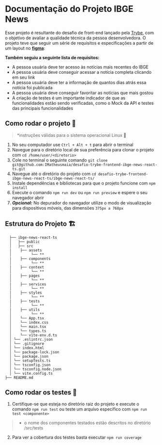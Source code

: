 # Documentação do Projeto IBGE News

Esse projeto é resultante do desafio de front-end lançado pela [Trybe](https://www.betrybe.com/), com o objetivo de avaliar a qualidade técnica da pessoa desenvolvedora. O projeto teve que seguir um série de requisitos e especificações a partir de um layout no **[figma](https://www.figma.com/file/KAzG24r3c9QCowMCi1LgTl/News-Website-UI-and-Presentation-for-Opportunists-(Community)?type=design&mode=design)**:

**Também seguiu a seguinte lista de requisitos:**

- A pessoa usuária deve ter acesso às notícias mais recentes do IBGE
- A pessoa usuária deve conseguir acessar a notícia completa clicando em seu link
- A pessoa usuária deve ter a informação de quantos dias atrás essa notícia foi publicada
- A pessoa usuária deve conseguir favoritar as notícias que mais gostou
- A criação de testes é um importante indicador de que as funcionalidades estão sendo verificadas, como o Mock da API e testes das principais funcionalidades

## Como rodar o projeto 🚀

> *instruções válidas para o sistema operacional Linux 🐧
> 
1. No seu computador use `Ctrl + Alt + t` para abrir o terminal
2. Navegue para o diretório local de sua preferência para clonar o projeto com `cd /home/user/<diretorio>`
3. Cole no terminal o seguinte comando `git clone git@github.com:IMatheusmaia/desafio-trybe-frontend-ibge-news-react-ts.git`
4. Navegue até o diretório do projeto com `cd desafio-trybe-frontend-ibge-news-react-ts/ibge-news-react-ts/`
5. Instale dependências e bibliotecas para que o projeto funcione com `npm install`
6. Execute o comando `npm run dev` ou `npm run preview` e espere o seu navegador abrir
7. ***Opcional:*** No depurador do navegador utilize o modo de visualização para dispositivos móveis, das dimensões `375px a 768px`

## Estrutura do Projeto 🏗️

```
  ├── ibge-news-react-ts
  │   ├── public
  │   ├── src
  |    ├── assets
  │         └── **
  |    ├── components
  │         └── **
  |    ├── context
  │         └── **
  |    ├── pages
  │         └── **
  |    ├── services
  │         └── **
  |    ├── styles
  │         └── **
  |    ├── tests
  │         └── **
  |    ├── utils
  │         └── **
  │    └── App.tsx
  │    └── index.css
  │    └── main.tsx
  │    └── types.ts
  │    └── vite-env.d.ts
  │ └── .eslintrc.json
  │ └── .gitignore
  │ └── index.html
  │ └── package-lock.json
  │ └── package.json
  │ └── setupTests.ts
  │ └── tsconfig.json
  │ └── tsconfig.node.json
  │	└── vite.config.ts
├── README.md
```

## Como rodar os testes 🧪

1. Certifique-se que esteja no diretório raiz do projeto e execute o comando `npm run test` ou teste um arquivo específico com `npm run test <componente>` 

> * o nome dos componentes testados estão descritos no diretório /src/tests
> 
2. Para ver a cobertura dos testes basta executar `npm run coverage`
